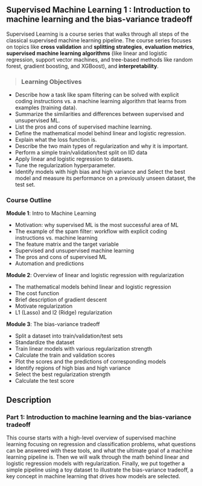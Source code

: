 ## **Supervised Machine Learning 1** : Introduction to machine learning and the bias-variance tradeoff

Supervised Learning is a course series that walks through all steps of the classical supervised machine learning pipeline. The course series focuses on topics like **cross validation** and **splitting strategies**, **evaluation metrics**, **supervised machine learning algorithms** (like linear and logistic regression, support vector machines, and tree-based methods like random forest, gradient boosting, and XGBoost), and **interpretability**.

> ### **Learning Objectives**
- Describe how a task like spam filtering can be solved with explicit coding instructions vs. a machine learning algorithm that learns from examples (training data).
- Summarize the similarities and differences between supervised and unsupervised ML.
- List the pros and cons of supervised machine learning.
- Define the mathematical model behind linear and logistic regression.
- Explain what the loss function is.
- Describe the two main types of regularization and why it is important.
- Perform a simple train/validation/test split on IID data
- Apply linear and logistic regression to datasets.
- Tune the regularization hyperparameter.
- Identify models with high bias and high variance and Select the best model and measure its performance on a previously unseen dataset, the test set.

### **Course Outline**
**Module 1**: Intro to Machine Learning 
- Motivation: why supervised ML is the most successful area of ML
- The example of the spam filter: workflow with explicit coding instructions vs. machine learning
- The feature matrix and the target variable
- Supervised and unsupervised machine learning
- The pros and cons of supervised ML
- Automation and predictions 

**Module 2**: Overview of linear and logistic regression with regularization 
- The mathematical models behind linear and logistic regression
- The cost function
- Brief description of gradient descent
- Motivate regularization
- L1 (Lasso) and l2 (Ridge) regularization

**Module 3**: The bias-variance tradeoff 
- Split a dataset into train/validation/test sets
- Standardize the dataset
- Train linear models with various regularization strength
- Calculate the train and validation scores
- Plot the scores and the predictions of corresponding models
- Identify regions of high bias and high variance
- Select the best regularization strength
- Calculate the test score


## Description

### Part 1: Introduction to machine learning and the bias-variance tradeoff
This course starts with a high-level overview of supervised machine learning focusing on regression and classification problems, what questions can be answered with these tools, and what the ultimate goal of a machine learning pipeline is. Then we will walk through the math behind linear and logistic regression models with regularization. Finally, we put together a simple pipeline using a toy dataset to illustrate the bias-variance tradeoff, a key concept in machine learning that drives how models are selected.

